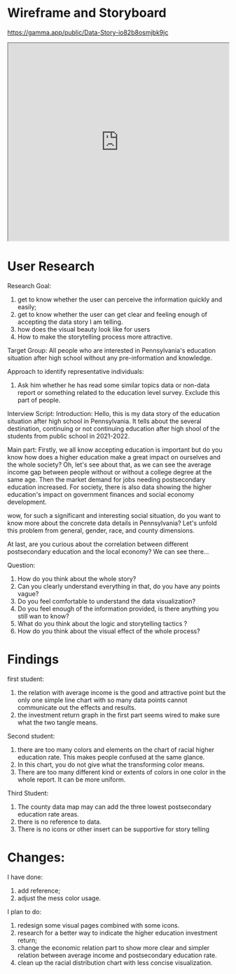 # Wireframe and Storyboard 
https://gamma.app/public/Data-Story-io82b8osmjbk9jc

<iframe src="https://gamma.app/embed/io82b8osmjbk9jc" style="width: 700px; max-width: 100%; height: 450px" allow="fullscreen" title="Data Story"></iframe>

# User Research 
Research Goal:
1. get to know whether the user can perceive the information quickly and easily;
2. get to know whether the user can get clear and feeling enough of accepting the data story I am telling.
3. how does the visual beauty look like for users
4. How to make the storytelling process more attractive.

Target Group:
All people who are interested in Pennsylvania's education situation after high school without any pre-information and knowledge. 

Approach to identify representative individuals:
1. Ask him whether he has read some similar topics data or non-data report or something related to the education level survey. Exclude this part of people.

Interview Script:
Introduction:
Hello, this is my data story of the education situation after high school in Pennsylvania. It tells about the several destination, continuing or not continuing education after high shool of the students from public school in 2021-2022. 

Main part:
Firstly, we all know accepting education is important but do you know how does a higher education make a great impact on ourselves and the whole society? 
Oh, let's see about that, as we can see the average income gap between people without or without a college degree at the same age. 
Then the market demand for jobs needing postsecondary education increased.
For society, there is also data showing the higher education's impact on government finances and social economy development. 

wow, for such a significant and interesting social situation, do you want to know more about the concrete data details in Pennsylvania? Let's unfold this problem from general, gender, race, and county dimensions. 

At last, are you curious about the correlation between different postsecondary education and the local economy? We can see there...

Question:
1. How do you think about the whole story?
2. Can you clearly understand everything in that, do you have any points vague?
3. Do you feel comfortable to understand the data visualization?
4. Do you feel enough of the information provided, is there anything you still wan to know?
5. What do you think about the logic and storytelling tactics ?
6. How do you think about the visual effect of the whole process?

# Findings 
first student:
1. the relation with average income is the good and attractive point but the only one simple line chart
   with so many data points cannot communicate out the effects and results.
2. the investment return graph in the first part seems wired to make sure what the two tangle means.

Second student:
1. there are too many colors and elements on the chart of racial higher education rate. This makes people confused at the same glance.
2. In this chart, you do not give what the transforming color means.
3. There are too many different kind or extents of colors in one color in the whole report. It can be more uniform.

Third Student:
1. The county data map may can add the three lowest postsecondary education rate areas.
2. there is no reference to data.
3. There is no icons or other insert can be supportive for story telling 


# Changes:
I have done:
1. add reference;
2. adjust the mess color usage.

I plan to do:
1. redesign some visual pages combined with some icons.
2. research for a better way to indicate the higher education investment return;
3. change the economic relation part to show more clear and simpler relation between average income
   and postsecondary education rate.
4. clean up the racial distribution chart with less concise visualization.
   



